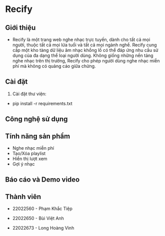 # Recify

## Giới thiệu

- Recify là một trang web nghe nhạc trực tuyến, dành cho tất cả mọi người, thuộc tất cả mọi lứa tuổi và tất cả mọi ngành nghề. Recify cung cấp một kho tàng dữ liệu âm nhạc khổng lồ có thể đáp ứng nhu cầu sử dụng của đa dạng thể loại người dùng. Không giống những nền tảng nghe nhạc trên thị trường, Recify cho phép người dùng nghe nhạc miễn phí mà không có quảng cáo giữa chừng.

## Cài đặt

1. Cài đặt thư viện:
- pip install -r requirements.txt

## Công nghệ sử dụng

## Tính năng sản phẩm

- Nghe nhạc miễn phí
- Tạo/Xóa playlist
- Hiển thị lượt xem
- Gợi ý nhạc

## Báo cáo và Demo video

## Thành viên

- 22022560 - Phạm Khắc Tiệp

- 22022650 - Bùi Việt Anh

- 22022673 - Long Hoàng Vinh
